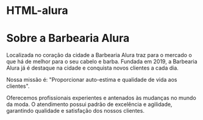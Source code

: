 # HTML-alura
<h1>Sobre a Barbearia Alura</h1>

<P>Localizada no coração da cidade a Barbearia Alura traz para o mercado o que há de melhor para o seu cabelo e barba. Fundada em 2019, a Barbearia Alura já é destaque na cidade e conquista novos clientes a cada dia.</P>

<P>Nossa missão é: "Proporcionar auto-estima e qualidade de vida aos clientes".</P>

<P>Oferecemos profissionais experientes e antenados às mudanças no mundo da moda. O atendimento possui padrão de excelência e agilidade, garantindo qualidade e satisfação dos nossos clientes.</P>

